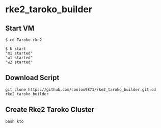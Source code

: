 # rke2_taroko_builder

## Start VM
```
$ cd Taroko-rke2

$ k start
"m1 started"
"w1 started"
"w2 started"
```

## Download Script
```
git clone https://github.com/cooloo9871/rke2_taroko_builder.git;cd rke2_taroko_builder
```

## Create Rke2 Taroko Cluster
```
bash kto
```
